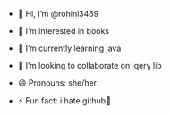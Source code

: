 - 👋 Hi, I’m @rohini3469
- 👀 I’m interested in books
- 🌱 I’m currently learning java
- 💞️ I’m looking to collaborate on jqery lib

- 😄 Pronouns: she/her
- ⚡ Fun fact: i hate github🐷

<!---
rohini3469/rohini3469 is a ✨ special ✨ repository because its `README.md` (this file) appears on your GitHub profile.
You can click the Preview link to take a look at your changes.
--->

